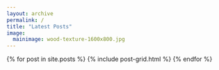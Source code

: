 ```yaml
---
layout: archive
permalink: /
title: "Latest Posts"
image:
  mainimage: wood-texture-1600x800.jpg
---
```


<div class="tiles">
{% for post in site.posts %}
	{% include post-grid.html %}
{% endfor %}
</div><!-- /.tiles -->
